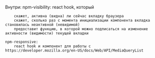 Внутри:
    npm-visibility:
        react hook, который

        скажет, активна (видна) ли сейчас вкладку браузера
        скажет, сколько раз с момента инициализации компонента вкладка становилась неактивной (невидимой)
        предоставит функцию, в которой можно подписаться на изменение активности (видимости) текущей вкладки

    npm-responsive:
        react hook и компонент для работы с https://developer.mozilla.org/en-US/docs/Web/API/MediaQueryList